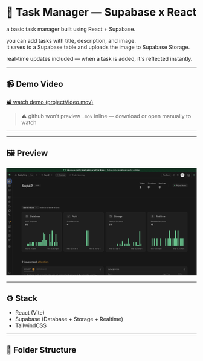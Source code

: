 # 📝 Task Manager — Supabase x React

a basic task manager built using React + Supabase.

you can add tasks with title, description, and image.  
it saves to a Supabase table and uploads the image to Supabase Storage.

real-time updates included — when a task is added, it's reflected instantly.

---

## 📹 Demo Video

<!-- https://github.com/helloAmulya/supabase-project-1/main/src/assets/projectVideo.mov -->

[📽️ watch demo (projectVideo.mov)](./src/assets/projectVideo.mov)

> ⚠️ github won’t preview `.mov` inline — download or open manually to watch

---

---

## 🖼️ Preview

<img src="./src/assets/projectImage.png" alt="Task Manager Screenshot" width="600" />

---

## ⚙️ Stack

- React (Vite)
- Supabase (Database + Storage + Realtime)
- TailwindCSS

---

## 📁 Folder Structure


